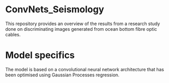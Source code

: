 # ConvNets_Seismology
This repository provides an overview of the results from a research study done on discriminating images generated from ocean bottom fibre optic cables.
# Model specifics
The model is based on a convolutional neural network architecture that has been optimised using Gaussian Processes regression.

